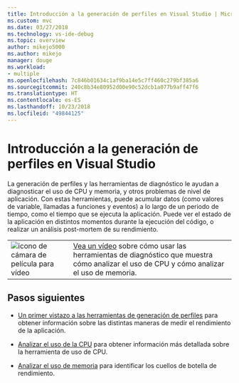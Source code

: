 ```yaml
---
title: Introducción a la generación de perfiles en Visual Studio | Microsoft Docs
ms.custom: mvc
ms.date: 03/27/2018
ms.technology: vs-ide-debug
ms.topic: overview
author: mikejo5000
ms.author: mikejo
manager: douge
ms.workload:
- multiple
ms.openlocfilehash: 7c846b01634c1af9ba14e5c7ff460c279bf385a6
ms.sourcegitcommit: 240c8b34e80952d00e90c52dcb1a077b9aff47f6
ms.translationtype: HT
ms.contentlocale: es-ES
ms.lasthandoff: 10/23/2018
ms.locfileid: "49844125"
---
```

# <a name="overview-of-profiling-in-visual-studio"></a>Introducción a la generación de perfiles en Visual Studio

La generación de perfiles y las herramientas de diagnóstico le ayudan a diagnosticar el uso de CPU y memoria, y otros problemas de nivel de aplicación. Con estas herramientas, puede acumular datos (como valores de variable, llamadas a funciones y eventos) a lo largo de un periodo de tiempo, como el tiempo que se ejecuta la aplicación. Puede ver el estado de la aplicación en distintos momentos durante la ejecución del código, o realizar un análisis post-mortem de su rendimiento.

| | |
|---------|---------|
| ![icono de cámara de película para vídeo](../install/media/video-icon.png "Ver un vídeo") | [Vea un vídeo](https://mva.microsoft.com/en-US/training-courses-embed/getting-started-with-visual-studio-2017-17798/Profiling-with-Diagnostics-Tools-in-Visual-Studio-2017-daHnzMD6D_9211787171) sobre cómo usar las herramientas de diagnóstico que muestra cómo analizar el uso de CPU y cómo analizar el uso de memoria. |

## <a name="next-steps"></a>Pasos siguientes

* [Un primer vistazo a las herramientas de generación de perfiles](../profiling/profiling-feature-tour.md) para obtener información sobre las distintas maneras de medir el rendimiento de la aplicación.

* [Analizar el uso de la CPU](../profiling/cpu-usage.md) para obtener información más detallada sobre la herramienta de uso de CPU.

* [Analizar el uso de memoria](../profiling/memory-usage.md) para identificar los cuellos de botella de rendimiento. 

